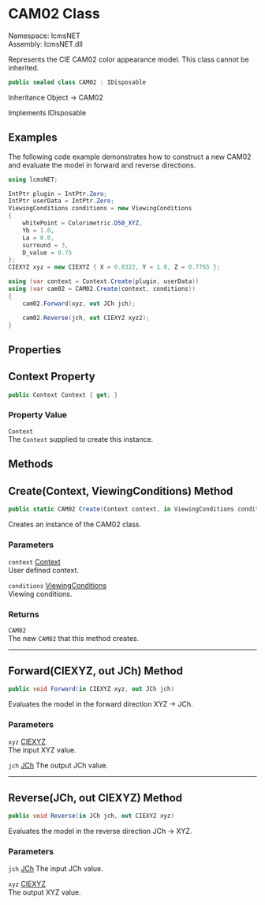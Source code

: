 # CAM02 Class

Namespace: lcmsNET  
Assembly: lcmsNET.dll

Represents the CIE CAM02 color appearance model. This class cannot be inherited.

```csharp
public sealed class CAM02 : IDisposable
```

Inheritance Object → CAM02

Implements IDisposable

## Examples

The following code example demonstrates how to construct a new CAM02 and evaluate the model in forward and reverse directions.

```csharp
using lcmsNET;

IntPtr plugin = IntPtr.Zero;
IntPtr userData = IntPtr.Zero;
ViewingConditions conditions = new ViewingConditions
{
    whitePoint = Colorimetric.D50_XYZ,
    Yb = 1.0,
    La = 0.0,
    surround = 3,
    D_value = 0.75
};
CIEXYZ xyz = new CIEXYZ { X = 0.8322, Y = 1.0, Z = 0.7765 };

using (var context = Context.Create(plugin, userData))
using (var cam02 = CAM02.Create(context, conditions))
{
    cam02.Forward(xyz, out JCh jch);

    cam02.Reverse(jch, out CIEXYZ xyz2);
}
```

## Properties
## Context Property

```csharp
public Context Context { get; }
```

### Property Value

`Context`  
The `Context` supplied to create this instance.

## Methods
## Create(Context, ViewingConditions) Method

```csharp
public static CAM02 Create(Context context, in ViewingConditions conditions)
```

Creates an instance of the CAM02 class.

### Parameters

`context` [Context](./Context)  
User defined context.

`conditions` [ViewingConditions](./ViewingConditions)  
Viewing conditions.

### Returns

`CAM02`  
The new `CAM02` that this method creates.

---
## Forward(CIEXYZ, out JCh) Method

```csharp
public void Forward(in CIEXYZ xyz, out JCh jch)
```

Evaluates the model in the forward direction XYZ → JCh.

### Parameters

`xyz` [CIEXYZ](./CIEXYZ)  
The input XYZ value.

`jch` [JCh](./JCh)
The output JCh value.

---
## Reverse(JCh, out CIEXYZ) Method

```csharp
public void Reverse(in JCh jch, out CIEXYZ xyz)
```

Evaluates the model in the reverse direction JCh → XYZ.

### Parameters

`jch` [JCh](./JCh)
The input JCh value.

`xyz` [CIEXYZ](./CIEXYZ)  
The output XYZ value.  
